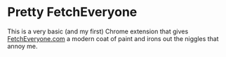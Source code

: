 # Pretty FetchEveryone

This is a very basic (and my first) Chrome extension that gives [FetchEveryone.com](https://fetcheveryone.com) a modern coat of paint and irons out the niggles that annoy me.
